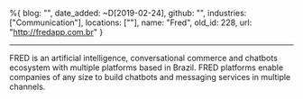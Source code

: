 %{
  blog: "",
  date_added: ~D[2019-02-24],
  github: "",
  industries: ["Communication"],
  locations: [""],
  name: "Fred",
  old_id: 228,
  url: "http://fredapp.com.br"
}

---

FRED is an artificial intelligence, conversational commerce and chatbots ecosystem with multiple platforms based in Brazil. FRED platforms enable companies of any size to build chatbots and messaging services in multiple channels.
